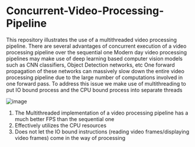 # Concurrent-Video-Processing-Pipeline

This repository illustrates the use of a multithreaded video processing pipeline. 
There are several advantages of concurrent execution of a video processing pipeline over the sequential one
Modern day video processing pipelines may make use of deep learning based computer vision models such as CNN classifiers, Object Detection networks, etc
One forward propagation of these networks can massively slow down the entire video processing pipeline due to the large number of computations involved in one forward pass. To address this issue we make use of multithreading to put IO bound process and the CPU bound process into separate threads

![image](https://user-images.githubusercontent.com/38568261/170887780-60f4de80-5b58-4729-9e4a-8e335b9853bf.png)

1. The Multithreaded implementation of a video processing pipeline has a much better FPS than the sequential one
2. Effectively utilizes the CPU resources
3. Does not let the IO bound instructions (reading video frames/displaying video frames) come in the way of processing
